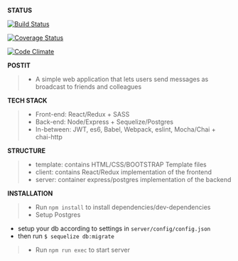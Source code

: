 **STATUS**
>
[![Build Status](https://travis-ci.org/THEozmic/postit.svg?branch=master)](https://travis-ci.org/THEozmic/postit)

[![Coverage Status](https://coveralls.io/repos/github/THEozmic/postit/badge.svg)](https://coveralls.io/github/THEozmic/postit)

[![Code Climate](https://codeclimate.com/github/THEozmic/postit/badges/gpa.svg)](https://codeclimate.com/github/THEozmic/postit)

**POSTIT**
> - A simple web application that lets users send messages as broadcast to friends and colleagues

**TECH STACK**
> - Front-end: React/Redux + SASS
> - Back-end: Node/Express + Sequelize/Postgres
> - In-between: JWT, es6, Babel, Webpack, eslint, Mocha/Chai + chai-http

**STRUCTURE**
> - template: contains HTML/CSS/BOOTSTRAP Template files
> - client: contains React/Redux implementation of the frontend
> - server: container express/postgres implementation of the backend

**INSTALLATION**
> - Run `npm install` to install dependencies/dev-dependencies
> - Setup Postgres
  - setup your db according to settings in `server/config/config.json`
  - then run `$ sequelize db:migrate`
> - Run `npm run exec` to start server
